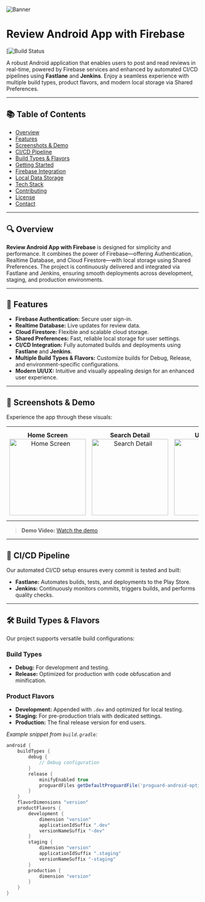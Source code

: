<!-- Banner Image -->
![Banner](![3dUkjUHTGjR3_1024_500](https://github.com/user-attachments/assets/983cb002-d6ba-44f7-aec5-d57d5bb87c60))

# Review Android App with Firebase

[![Build Status](https://codefresh.io/wp-content/uploads/2023/07/Build_Success_2.jpg)

A robust Android application that enables users to post and read reviews in real-time, powered by Firebase services and enhanced by automated CI/CD pipelines using **Fastlane** and **Jenkins**. Enjoy a seamless experience with multiple build types, product flavors, and modern local storage via Shared Preferences.

---

## 📚 Table of Contents

- [Overview](#overview)
- [Features](#features)
- [Screenshots & Demo](#screenshots--demo)
- [CI/CD Pipeline](#cicd-pipeline)
- [Build Types & Flavors](#build-types--flavors)
- [Getting Started](#getting-started)
- [Firebase Integration](#firebase-integration)
- [Local Data Storage](#local-data-storage)
- [Tech Stack](#tech-stack)
- [Contributing](#contributing)
- [License](#license)
- [Contact](#contact)

---

## 🔍 Overview

**Review Android App with Firebase** is designed for simplicity and performance. It combines the power of Firebase—offering Authentication, Realtime Database, and Cloud Firestore—with local storage using Shared Preferences. The project is continuously delivered and integrated via Fastlane and Jenkins, ensuring smooth deployments across development, staging, and production environments.

---

## 🚀 Features

- **Firebase Authentication:** Secure user sign-in.
- **Realtime Database:** Live updates for review data.
- **Cloud Firestore:** Flexible and scalable cloud storage.
- **Shared Preferences:** Fast, reliable local storage for user settings.
- **CI/CD Integration:** Fully automated builds and deployments using **Fastlane** and **Jenkins**.
- **Multiple Build Types & Flavors:** Customize builds for Debug, Release, and environment-specific configurations.
- **Modern UI/UX:** Intuitive and visually appealing design for an enhanced user experience.

---

## 🎨 Screenshots & Demo

Experience the app through these visuals:

<table>
  <tr>
    <td align="center">
      <b>Home Screen</b><br>
      <img src="https://github.com/user-attachments/assets/912e332b-bd81-45ed-a1f8-eea574939bd50" alt="Home Screen" width="200"/>
    </td>
    <td align="center">
      <b>Search Detail</b><br>
      <img src="https://github.com/user-attachments/assets/4d98f51c-4652-489e-bd17-3cfa62978a8c" alt="Search Detail" width="200"/>
    </td>
    <td align="center">
      <b>User Profile</b><br>
      <img src="https://github.com/user-attachments/assets/db493e10-9894-48aa-820e-6a8be09fdbe8" alt="User Profile" width="200"/>
    </td>
    <td align="center">
      <b>Settings (Shared Preferences)</b><br>
      <img src="https://github.com/user-attachments/assets/4afb2fba-9dd5-43c4-9019-eedbb8fa1572" alt="Settings" width="200"/>
    </td>
  </tr>
</table>

> **Demo Video:** [Watch the demo](https://youtube.com/shorts/IQPEizB84nA?si=KarG_n91O5EWv-Oc) <!-- Replace with your demo video link -->

---

## 🤖 CI/CD Pipeline

Our automated CI/CD setup ensures every commit is tested and built:

- **Fastlane:** Automates builds, tests, and deployments to the Play Store.  
- **Jenkins:** Continuously monitors commits, triggers builds, and performs quality checks.

---

## 🛠 Build Types & Flavors

Our project supports versatile build configurations:

### Build Types
- **Debug:** For development and testing.
- **Release:** Optimized for production with code obfuscation and minification.

### Product Flavors
- **Development:** Appended with `.dev` and optimized for local testing.
- **Staging:** For pre-production trials with dedicated settings.
- **Production:** The final release version for end users.

*Example snippet from `build.gradle`:*
```groovy
android {
    buildTypes {
        debug {
            // Debug configuration
        }
        release {
            minifyEnabled true
            proguardFiles getDefaultProguardFile('proguard-android-optimize.txt'), 'proguard-rules.pro'
        }
    }
    flavorDimensions "version"
    productFlavors {
        development {
            dimension "version"
            applicationIdSuffix ".dev"
            versionNameSuffix "-dev"
        }
        staging {
            dimension "version"
            applicationIdSuffix ".staging"
            versionNameSuffix "-staging"
        }
        production {
            dimension "version"
        }
    }
}
